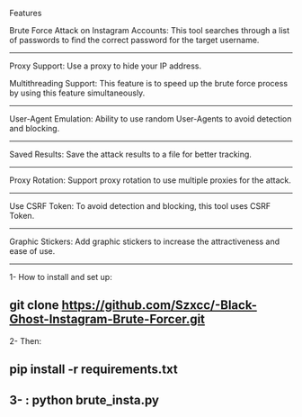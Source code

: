 Features

Brute Force Attack on Instagram Accounts: This tool searches through a list of passwords to find the correct password for the target username.
______________________________________
Proxy Support: Use a proxy to hide your IP address.

Multithreading Support: This feature is to speed up the brute force process by using this feature simultaneously.
______________________________________
User-Agent Emulation: Ability to use random User-Agents to avoid detection and blocking.
______________________________________
Saved Results: Save the attack results to a file for better tracking.
______________________________________
Proxy Rotation: Support proxy rotation to use multiple proxies for the attack.
______________________________________
Use CSRF Token: To avoid detection and blocking, this tool uses CSRF Token.
______________________________________
Graphic Stickers: Add graphic stickers to increase the attractiveness and ease of use.

______________________________________

1- How to install and set up:

git clone https://github.com/Szxcc/-Black-Ghost-Instagram-Brute-Forcer.git
---------------------------------------
2- Then:

pip install -r requirements.txt
---------------------------------------

3- :
python brute_insta.py
---------------------------------------

